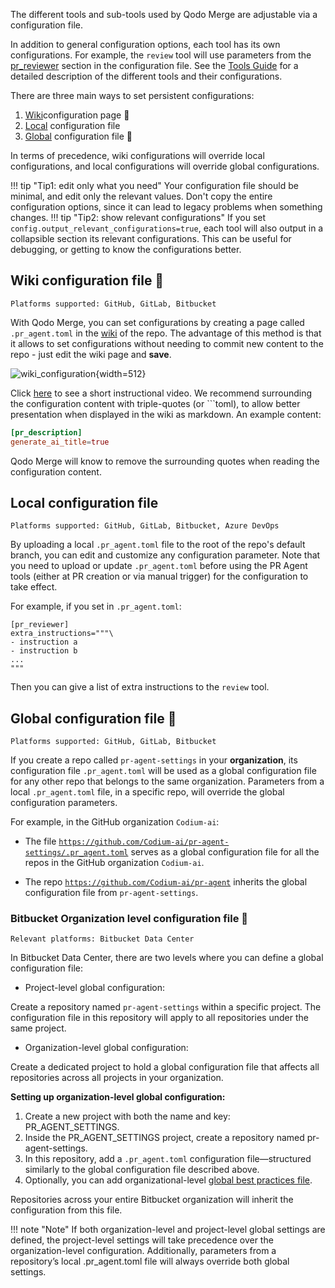The different tools and sub-tools used by Qodo Merge are adjustable via a configuration file.

In addition to general configuration options, each tool has its own configurations. For example, the `review` tool will use parameters from the [pr_reviewer](https://github.com/Codium-ai/pr-agent/blob/main/pr_agent/settings/configuration.toml#L16) section in the configuration file.
See the [Tools Guide](https://qodo-merge-docs.qodo.ai/tools/) for a detailed description of the different tools and their configurations.

There are three main ways to set persistent configurations:

1. [Wiki](https://qodo-merge-docs.qodo.ai/usage-guide/configuration_options/#wiki-configuration-file)configuration page 💎
2. [Local](https://qodo-merge-docs.qodo.ai/usage-guide/configuration_options/#local-configuration-file) configuration file
3. [Global](https://qodo-merge-docs.qodo.ai/usage-guide/configuration_options/#global-configuration-file) configuration file 💎

In terms of precedence, wiki configurations will override local configurations, and local configurations will override global configurations.

!!! tip "Tip1: edit only what you need"
    Your configuration file should be minimal, and edit only the relevant values. Don't copy the entire configuration options, since it can lead to legacy problems when something changes.
!!! tip "Tip2: show relevant configurations"
    If you set `config.output_relevant_configurations=true`, each tool will also output in a collapsible section its relevant configurations. This can be useful for debugging, or getting to know the configurations better.

## Wiki configuration file 💎

`Platforms supported: GitHub, GitLab, Bitbucket`

With Qodo Merge, you can set configurations by creating a page called `.pr_agent.toml` in the [wiki](https://github.com/Codium-ai/pr-agent/wiki/pr_agent.toml) of the repo.
The advantage of this method is that it allows to set configurations without needing to commit new content to the repo - just edit the wiki page and **save**.

![wiki_configuration](https://codium.ai/images/pr_agent/wiki_configuration.png){width=512}

Click [here](https://codium.ai/images/pr_agent/wiki_configuration_pr_agent.mp4) to see a short instructional video. We recommend surrounding the configuration content with triple-quotes (or \`\`\`toml), to allow better presentation when displayed in the wiki as markdown.
An example content:

```toml
[pr_description]
generate_ai_title=true
```

Qodo Merge will know to remove the surrounding quotes when reading the configuration content.

## Local configuration file

`Platforms supported: GitHub, GitLab, Bitbucket, Azure DevOps`

By uploading a local `.pr_agent.toml` file to the root of the repo's default branch, you can edit and customize any configuration parameter. Note that you need to upload or update `.pr_agent.toml` before using the PR Agent tools (either at PR creation or via manual trigger) for the configuration to take effect.

For example, if you set in `.pr_agent.toml`:

```
[pr_reviewer]
extra_instructions="""\
- instruction a
- instruction b
...
"""
```

Then you can give a list of extra instructions to the `review` tool.

## Global configuration file 💎

`Platforms supported: GitHub, GitLab, Bitbucket`

If you create a repo called `pr-agent-settings` in your **organization**, its configuration file `.pr_agent.toml` will be used as a global configuration file for any other repo that belongs to the same organization.
Parameters from a local `.pr_agent.toml` file, in a specific repo, will override the global configuration parameters.

For example, in the GitHub organization `Codium-ai`:

- The file [`https://github.com/Codium-ai/pr-agent-settings/.pr_agent.toml`](https://github.com/Codium-ai/pr-agent-settings/blob/main/.pr_agent.toml)  serves as a global configuration file for all the repos in the GitHub organization `Codium-ai`.

- The repo [`https://github.com/Codium-ai/pr-agent`](https://github.com/Codium-ai/pr-agent/blob/main/.pr_agent.toml) inherits the global configuration file from `pr-agent-settings`.

### Bitbucket Organization level configuration file 💎

`Relevant platforms: Bitbucket Data Center`

In Bitbucket Data Center, there are two levels where you can define a global configuration file:

- Project-level global configuration:

Create a repository named `pr-agent-settings` within a specific project. The configuration file in this repository will apply to all repositories under the same project.

- Organization-level global configuration:

Create a dedicated project to hold a global configuration file that affects all repositories across all projects in your organization.

**Setting up organization-level global configuration:**

1. Create a new project with both the name and key: PR_AGENT_SETTINGS.
2. Inside the PR_AGENT_SETTINGS project, create a repository named pr-agent-settings.
3. In this repository, add a `.pr_agent.toml` configuration file—structured similarly to the global configuration file described above.
4. Optionally, you can add organizational-level [global best practices file](https://qodo-merge-docs.qodo.ai/usage-guide/configuration_options/#global-configuration-file).

Repositories across your entire Bitbucket organization will inherit the configuration from this file.

!!! note "Note"
    If both organization-level and project-level global settings are defined, the project-level settings will take precedence over the organization-level configuration. Additionally, parameters from a repository’s local .pr_agent.toml file will always override both global settings.
